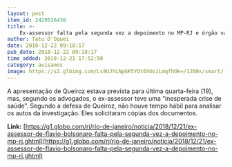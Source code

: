 ```yaml
---
layout: post
item_id: 2429536430
title: >-
    Ex-assessor falta pela segunda vez a depoimento no MP-RJ e órgão vai intimar Flávio Bolsonaro para esclarecimentos
author: Tatu D'Oquei
date: 2018-12-22 09:18:17
pub_date: 2018-12-22 09:18:17
time_added: 2018-12-21 17:52:50
category: avisamos
image: https://s2.glbimg.com/Ls8UJhLNpGK5YOt6XUoiLmqfhOk=/1200x/smart/filters:cover():strip_icc()/s03.video.glbimg.com/x720/7250314.jpg
---
```


A apresentação de Queiroz estava prevista para última quarta-feira (19), mas, segundo os advogados, o ex-assessor teve uma “inesperada crise de saúde”. Segundo a defesa de Queiroz, não houve tempo hábil para analisar os autos da investigação. Eles solicitaram cópias dos documentos.

**Link:** [https://g1.globo.com/rj/rio-de-janeiro/noticia/2018/12/21/ex-assessor-de-flavio-bolsonaro-falta-pela-segunda-vez-a-depoimento-no-mp-rj.ghtml](https://g1.globo.com/rj/rio-de-janeiro/noticia/2018/12/21/ex-assessor-de-flavio-bolsonaro-falta-pela-segunda-vez-a-depoimento-no-mp-rj.ghtml)

